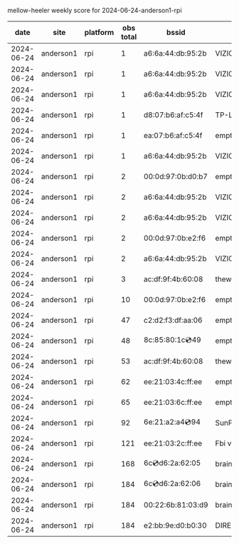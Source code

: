 mellow-heeler weekly score for 2024-06-24-anderson1-rpi

|date|site|platform|obs total|bssid|ssid|lat|lng|
|--|--|--|--|--|--|--|--|
|2024-06-24|anderson1|rpi|1|a6:6a:44:db:95:2b|VIZIOCastAudio1806|0|0|
|2024-06-24|anderson1|rpi|1|a6:6a:44:db:95:2b|VIZIOCastAudio3193|0|0|
|2024-06-24|anderson1|rpi|1|a6:6a:44:db:95:2b|VIZIOCastAudio8516|0|0|
|2024-06-24|anderson1|rpi|1|d8:07:b6:af:c5:4f|TP-Link_C54F|0|0|
|2024-06-24|anderson1|rpi|1|ea:07:b6:af:c5:4f|empty_ssid|0|0|
|2024-06-24|anderson1|rpi|1|a6:6a:44:db:95:2b|VIZIOCastAudio9507|0|0|
|2024-06-24|anderson1|rpi|2|00:0d:97:0b:d0:b7|empty_ssid|0|0|
|2024-06-24|anderson1|rpi|2|a6:6a:44:db:95:2b|VIZIOCastAudio5053|0|0|
|2024-06-24|anderson1|rpi|2|a6:6a:44:db:95:2b|VIZIOCastAudio8016|0|0|
|2024-06-24|anderson1|rpi|2|00:0d:97:0b:e2:f6|empty_ssid|0|0|
|2024-06-24|anderson1|rpi|2|a6:6a:44:db:95:2b|VIZIOCastAudio8724|0|0|
|2024-06-24|anderson1|rpi|3|ac:df:9f:4b:60:08|theweef|0|0|
|2024-06-24|anderson1|rpi|10|00:0d:97:0b:e2:f6|empty_ssid|0|0|
|2024-06-24|anderson1|rpi|47|c2:d2:f3:df:aa:06|empty_ssid|0|0|
|2024-06-24|anderson1|rpi|48|8c:85:80:1c:cd:49|empty_ssid|0|0|
|2024-06-24|anderson1|rpi|53|ac:df:9f:4b:60:08|theweef|0|0|
|2024-06-24|anderson1|rpi|62|ee:21:03:4c:ff:ee|empty_ssid|0|0|
|2024-06-24|anderson1|rpi|65|ee:21:03:6c:ff:ee|empty_ssid|0|0|
|2024-06-24|anderson1|rpi|92|6e:21:a2:a4:cd:94|SunPower21450|0|0|
|2024-06-24|anderson1|rpi|121|ee:21:03:2c:ff:ee|Fbi van 13|0|0|
|2024-06-24|anderson1|rpi|168|6c:cd:d6:2a:62:05|braingang2_5GEXT|0|0|
|2024-06-24|anderson1|rpi|184|6c:cd:d6:2a:62:06|braingang2_2GEXT|0|0|
|2024-06-24|anderson1|rpi|184|00:22:6b:81:03:d9|braingang2|0|0|
|2024-06-24|anderson1|rpi|184|e2:bb:9e:d0:b0:30|DIRECT-9ED03030|0|0|

